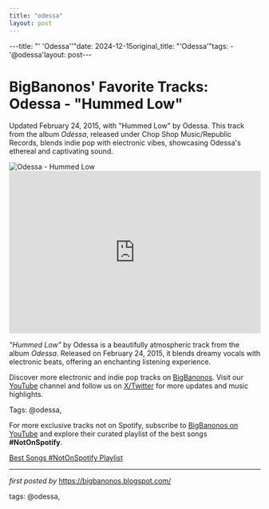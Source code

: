 ```yaml
---
title: "odessa"
layout: post
---
```

---title: "' 'Odessa''"date: 2024-12-15original_title: "'Odessa'"tags:  - '@odessa'layout: post---<!-- Post Title --><h1 >BigBanonos' Favorite Tracks: Odessa - "Hummed Low"</h1> <!-- Introductory Text --><p >Updated February 24, 2015, with "Hummed Low" by Odessa. This track from the album <em>Odessa</em>, released under Chop Shop Music/Republic Records, blends indie pop with electronic vibes, showcasing Odessa's ethereal and captivating sound.</p> <!-- Featured Image --><div > <img src="https://images.rapgenius.com/73a0e5d2149a5f95780cc06b6c047b0f.1000x395x1.jpg" alt="Odessa - Hummed Low" /></div> <!-- YouTube Video Embed --><div > <iframe width="100%" height="325" src="https://www.youtube.com/embed/Hx-Kx_wwyQ8" title="Odessa - Hummed Low Official Music Video" frameborder="0" allow="accelerometer; autoplay; clipboard-write; encrypted-media; gyroscope; picture-in-picture; web-share" referrerpolicy="strict-origin-when-cross-origin" allowfullscreen></iframe></div> <!-- Song Information --><div > <p><em>"Hummed Low"</em> by Odessa is a beautifully atmospheric track from the album <em>Odessa</em>. Released on February 24, 2015, it blends dreamy vocals with electronic beats, offering an enchanting listening experience.</p></div> <!-- Footer Links --><div > <p>Discover more electronic and indie pop tracks on <a href="https://bigbanonos.blogspot.com/" target="_blank">BigBanonos</a>. Visit our <a href="https://www.youtube.com/@BigBanonos" target="_blank">YouTube</a> channel and follow us on <a href="https://x.com/bigbanonos" target="_blank">X/Twitter</a> for more updates and music highlights.</p></div> <!-- Tags --><p >Tags: @odessa,</p><!--Subscribe and Playlist Links--><div>    <p>For more exclusive tracks not on Spotify, subscribe to <a href="https://www.youtube.com/@BigBanonos" target="_blank">BigBanonos on YouTube</a> and explore their curated playlist of the best songs <strong>#NotOnSpotify</strong>.</p>    <p><a href="https://www.youtube.com/playlist?list=PLtuNtuTatqI0kFahUCbtbfenC_ET5O_tr" target="_blank">Best Songs #NotOnSpotify Playlist<br /></a></p></div><hr /><p><em>first posted by</em> <a href="https://bigbanonos.blogspot.com/" rel="noopener" target="_new">https://bigbanonos.blogspot.com/</a></p><p>tags: @odessa,</p>